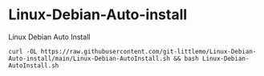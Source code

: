 # Linux-Debian-Auto-install
Linux Debian Auto Install
```shell
curl -OL https://raw.githubusercontent.com/git-littlemo/Linux-Debian-Auto-install/main/Linux-Debian-AutoInstall.sh && bash Linux-Debian-AutoInstall.sh
```

